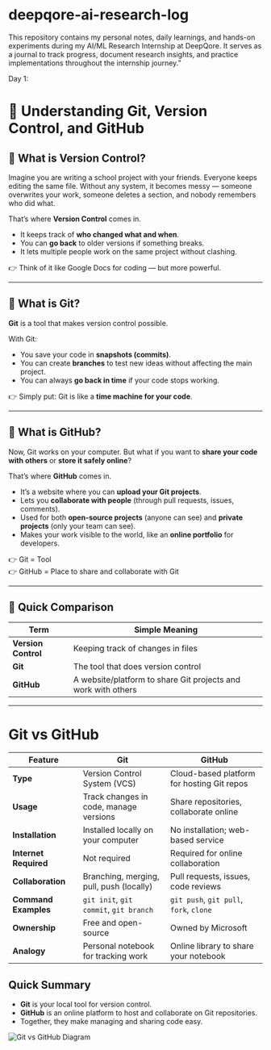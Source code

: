 # deepqore-ai-research-log
This repository contains my personal notes, daily learnings, and hands-on experiments during my AI/ML Research Internship at DeepQore. It serves as a journal to track progress, document research insights, and practice implementations throughout the internship journey.”



Day 1:

# 📘 Understanding Git, Version Control, and GitHub  

## 🔹 What is Version Control?  
Imagine you are writing a school project with your friends. Everyone keeps editing the same file. Without any system, it becomes messy — someone overwrites your work, someone deletes a section, and nobody remembers who did what.  

That’s where **Version Control** comes in.  
- It keeps track of **who changed what and when**.  
- You can **go back** to older versions if something breaks.  
- It lets multiple people work on the same project without clashing.  

👉 Think of it like Google Docs for coding — but more powerful.  

---

## 🔹 What is Git?  
**Git** is a tool that makes version control possible.  

With Git:  
- You save your code in **snapshots (commits)**.  
- You can create **branches** to test new ideas without affecting the main project.  
- You can always **go back in time** if your code stops working.  

👉 Simply put: Git is like a **time machine for your code**.  

---

## 🔹 What is GitHub?  
Now, Git works on your computer. But what if you want to **share your code with others** or **store it safely online**?  

That’s where **GitHub** comes in.  
- It’s a website where you can **upload your Git projects**.  
- Lets you **collaborate with people** (through pull requests, issues, comments).  
- Used for both **open-source projects** (anyone can see) and **private projects** (only your team can see).  
- Makes your work visible to the world, like an **online portfolio** for developers.  

👉 Git = Tool  
👉 GitHub = Place to share and collaborate with Git  

---

## 🔹 Quick Comparison  

| Term | Simple Meaning |
|------|----------------|
| **Version Control** | Keeping track of changes in files |
| **Git** | The tool that does version control |
| **GitHub** | A website/platform to share Git projects and work with others |

---
# Git vs GitHub


| Feature               | Git                                         | GitHub                                      |
|-----------------------|--------------------------------------------|--------------------------------------------|
| **Type**              | Version Control System (VCS)               | Cloud-based platform for hosting Git repos |
| **Usage**             | Track changes in code, manage versions     | Share repositories, collaborate online    |
| **Installation**      | Installed locally on your computer         | No installation; web-based service        |
| **Internet Required** | Not required                               | Required for online collaboration          |
| **Collaboration**     | Branching, merging, pull, push (locally)  | Pull requests, issues, code reviews        |
| **Command Examples**  | `git init`, `git commit`, `git branch`     | `git push`, `git pull`, `fork`, `clone`   |
| **Ownership**         | Free and open-source                        | Owned by Microsoft                        |
| **Analogy**           | Personal notebook for tracking work        | Online library to share your notebook     |

## Quick Summary
- **Git** is your local tool for version control.  
- **GitHub** is an online platform to host and collaborate on Git repositories.  
- Together, they make managing and sharing code easy.  

![Git vs GitHub Diagram](https://www.geeksforgeeks.org/git/git-features/)
